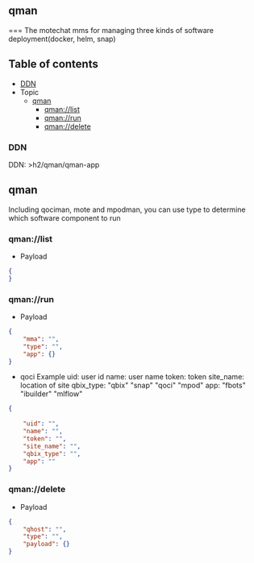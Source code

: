 ## qman

===
The motechat mms for managing three kinds of software deployment(docker, helm, snap)

Table of contents
---

* [DDN](#DDN)
* Topic
  * [qman](#qman)
    - [qman://list](#qman://list)
    - [qman://run](#qman://run)
    - [qman://delete](#qman://delete)
### DDN
DDN: >h2/qman/qman-app 
## qman
Including qociman, mote and mpodman, you can use type to determine which software component to run
### qman://list
* Payload
```json
{
}
```
### qman://run
* Payload
```json
{
    "mma": "",
    "type": "",
    "app": {}
}
```
* qoci Example
 uid: user id
 name: user name
 token: token
 site_name: location of site
 qbix_type: "qbix" "snap" "qoci" "mpod"
 app: "fbots" "ibuilder" "mlflow"
  
```json
{
   
    "uid": "",
    "name": "",
    "token": "",
    "site_name": "",
    "qbix_type": "",
    "app": ""
}
```
### qman://delete
* Payload
```json
{
    "qhost": "",
    "type": "",
    "payload": {}
}
```
